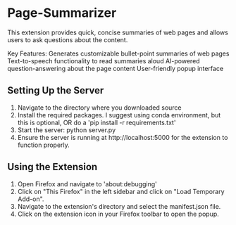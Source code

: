 # Page-Summarizer

This extension provides quick, concise summaries of web pages and allows users to ask questions about the content.

Key Features:
Generates customizable bullet-point summaries of web pages
Text-to-speech functionality to read summaries aloud
AI-powered question-answering about the page content
User-friendly popup interface

## Setting Up the Server

1. Navigate to the directory where you downloaded source
2. Install the required packages. I suggest using conda environment, but this is optional, OR do a 'pip install -r requirements.txt'
3. Start the server: python server.py
4. Ensure the server is running at http://localhost:5000 for the extension to function properly.

## Using the Extension

1. Open Firefox and navigate to 'about:debugging'
2. Click on "This Firefox" in the left sidebar and click on "Load Temporary Add-on".
3. Navigate to the extension's directory and select the manifest.json file.
4. Click on the extension icon in your Firefox toolbar to open the popup.
